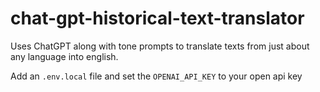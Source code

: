 # chat-gpt-historical-text-translator
Uses ChatGPT along with tone prompts to translate texts from just about any language into english.

Add an `.env.local` file and set the `OPENAI_API_KEY` to your open api key
